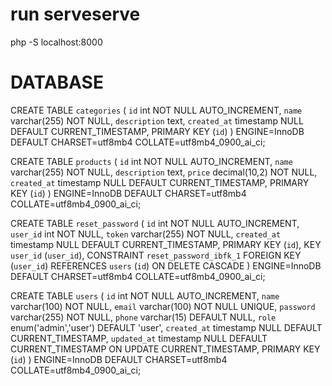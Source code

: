 # run serveserve
php -S localhost:8000

# DATABASE
CREATE TABLE `categories` (
  `id` int NOT NULL AUTO_INCREMENT,
  `name` varchar(255) NOT NULL,
  `description` text,
  `created_at` timestamp NULL DEFAULT CURRENT_TIMESTAMP,
  PRIMARY KEY (`id`)
) ENGINE=InnoDB DEFAULT CHARSET=utf8mb4 COLLATE=utf8mb4_0900_ai_ci;

CREATE TABLE `products` (
  `id` int NOT NULL AUTO_INCREMENT,
  `name` varchar(255) NOT NULL,
  `description` text,
  `price` decimal(10,2) NOT NULL,
  `created_at` timestamp NULL DEFAULT CURRENT_TIMESTAMP,
  PRIMARY KEY (`id`)
) ENGINE=InnoDB DEFAULT CHARSET=utf8mb4 COLLATE=utf8mb4_0900_ai_ci;

CREATE TABLE `reset_password` (
  `id` int NOT NULL AUTO_INCREMENT,
  `user_id` int NOT NULL,
  `token` varchar(255) NOT NULL,
  `created_at` timestamp NULL DEFAULT CURRENT_TIMESTAMP,
  PRIMARY KEY (`id`),
  KEY `user_id` (`user_id`),
  CONSTRAINT `reset_password_ibfk_1` FOREIGN KEY (`user_id`) REFERENCES `users` (`id`) ON DELETE CASCADE
) ENGINE=InnoDB DEFAULT CHARSET=utf8mb4 COLLATE=utf8mb4_0900_ai_ci;

CREATE TABLE `users` (
  `id` int NOT NULL AUTO_INCREMENT,
  `name` varchar(100) NOT NULL,
  `email` varchar(100) NOT NULL UNIQUE,
  `password` varchar(255) NOT NULL,
  `phone` varchar(15) DEFAULT NULL,
  `role` enum('admin','user') DEFAULT 'user',
  `created_at` timestamp NULL DEFAULT CURRENT_TIMESTAMP,
  `updated_at` timestamp NULL DEFAULT CURRENT_TIMESTAMP ON UPDATE CURRENT_TIMESTAMP,
  PRIMARY KEY (`id`)
) ENGINE=InnoDB DEFAULT CHARSET=utf8mb4 COLLATE=utf8mb4_0900_ai_ci;

